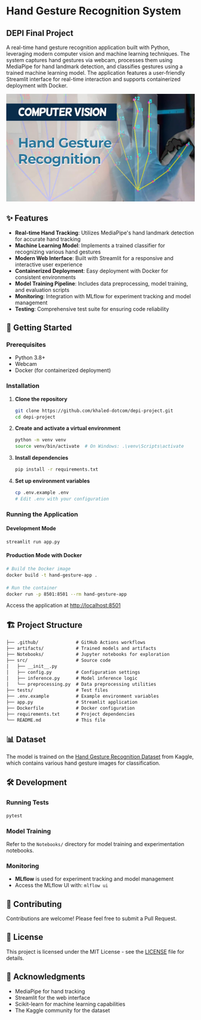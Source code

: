 # Hand Gesture Recognition System

## DEPI Final Project

A real-time hand gesture recognition application built with Python, leveraging modern computer vision and machine learning techniques. The system captures hand gestures via webcam, processes them using MediaPipe for hand landmark detection, and classifies gestures using a trained machine learning model. The application features a user-friendly Streamlit interface for real-time interaction and supports containerized deployment with Docker.

![Demo](src/zdemo.jpg)

## ✨ Features

- **Real-time Hand Tracking**: Utilizes MediaPipe's hand landmark detection for accurate hand tracking
- **Machine Learning Model**: Implements a trained classifier for recognizing various hand gestures
- **Modern Web Interface**: Built with Streamlit for a responsive and interactive user experience
- **Containerized Deployment**: Easy deployment with Docker for consistent environments
- **Model Training Pipeline**: Includes data preprocessing, model training, and evaluation scripts
- **Monitoring**: Integration with MLflow for experiment tracking and model management
- **Testing**: Comprehensive test suite for ensuring code reliability

## 🚀 Getting Started

### Prerequisites

- Python 3.8+
- Webcam
- Docker (for containerized deployment)

### Installation

1. **Clone the repository**
   ```sh
   git clone https://github.com/khaled-dotcom/depi-project.git
   cd depi-project
   ```

2. **Create and activate a virtual environment**
   ```sh
   python -m venv venv
   source venv/bin/activate  # On Windows: .\venv\Scripts\activate
   ```

3. **Install dependencies**
   ```sh
   pip install -r requirements.txt
   ```

4. **Set up environment variables**
   ```sh
   cp .env.example .env
   # Edit .env with your configuration
   ```

### Running the Application

#### Development Mode
```sh
streamlit run app.py
```

#### Production Mode with Docker
```bash
# Build the Docker image
docker build -t hand-gesture-app .

# Run the container
docker run -p 8501:8501 --rm hand-gesture-app
```

Access the application at [http://localhost:8501](http://localhost:8501)

## 🏗️ Project Structure

```
├── .github/              # GitHub Actions workflows
├── artifacts/            # Trained models and artifacts
├── Notebooks/            # Jupyter notebooks for exploration
├── src/                  # Source code
│   ├── __init__.py
│   ├── config.py         # Configuration settings
│   ├── inference.py      # Model inference logic
│   └── preprocessing.py  # Data preprocessing utilities
├── tests/                # Test files
├── .env.example          # Example environment variables
├── app.py                # Streamlit application
├── Dockerfile            # Docker configuration
├── requirements.txt      # Project dependencies
└── README.md             # This file
```

## 📊 Dataset

The model is trained on the [Hand Gesture Recognition Dataset](https://www.kaggle.com/datasets/anasalwajdeh/hand-gesture-recognition-dataset-one-hand) from Kaggle, which contains various hand gesture images for classification.

## 🛠️ Development

### Running Tests
```sh
pytest
```

### Model Training
Refer to the `Notebooks/` directory for model training and experimentation notebooks.

### Monitoring
- **MLflow** is used for experiment tracking and model management
- Access the MLflow UI with: `mlflow ui`

## 🤝 Contributing

Contributions are welcome! Please feel free to submit a Pull Request.

## 📝 License

This project is licensed under the MIT License - see the [LICENSE](LICENSE) file for details.

## 🙏 Acknowledgments

- MediaPipe for hand tracking
- Streamlit for the web interface
- Scikit-learn for machine learning capabilities
- The Kaggle community for the dataset
